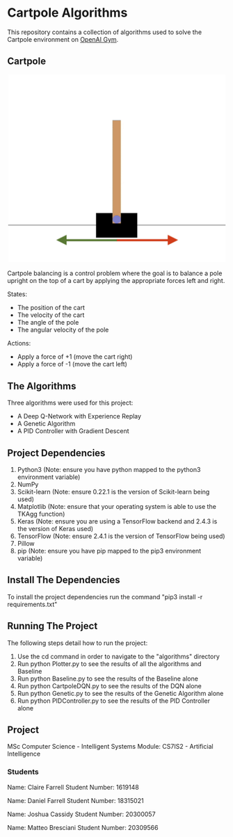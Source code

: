 # Cartpole Algorithms
This repository contains a collection of algorithms used to solve the Cartpole environment on [OpenAI Gym](https://gym.openai.com/envs/CartPole-v1/).

## Cartpole

<p align="center">
  <img src="https://github.com/httpdaniel/cartpole-algorithms/blob/main/assets/cartpole-initial.png" width="500">
</p>

Cartpole balancing is a control problem where the goal is to balance a pole upright on the top of a cart by applying the appropriate forces left and right.

States:
* The position of the cart
* The velocity of the cart
* The angle of the pole
* The angular velocity of the pole

Actions:
* Apply a force of +1 (move the cart right)
* Apply a force of -1 (move the cart left)

## The Algorithms
Three algorithms were used for this project:
* A Deep Q-Network with Experience Replay
* A Genetic Algorithm
* A PID Controller with Gradient Descent

## Project Dependencies
1. Python3 (Note: ensure you have python mapped to the python3 environment variable)
2. NumPy
3. Scikit-learn (Note: ensure 0.22.1 is the version of Scikit-learn being used)
4. Matplotlib (Note: ensure that your operating system is able to use the TKAgg function)
5. Keras (Note: ensure you are using a TensorFlow backend and 2.4.3 is the version of Keras used)
6. TensorFlow (Note: ensure 2.4.1 is the version of TensorFlow being used)
7. Pillow
8. pip (Note: ensure you have pip mapped to the pip3 environment variable)

## Install The Dependencies
To install the project dependencies run the command "pip3 install -r requirements.txt"

## Running The Project
The following steps detail how to run the project:
1. Use the cd command in order to navigate to the "algorithms" directory
2. Run python Plotter.py to see the results of all the algorithms and Baseline
3. Run python Baseline.py to see the results of the Baseline alone
4. Run python CartpoleDQN.py to see the results of the DQN alone
5. Run python Genetic.py to see the results of the Genetic Algorithm alone
6. Run python PIDController.py to see the results of the PID Controller alone

## Project
MSc Computer Science - Intelligent Systems
Module:  CS7IS2 - Artificial Intelligence

### Students

Name: Claire Farrell
Student Number: 1619148

Name: Daniel Farrell
Student Number: 18315021

Name: Joshua Cassidy
Student Number: 20300057

Name: Matteo Bresciani
Student Number: 20309566
